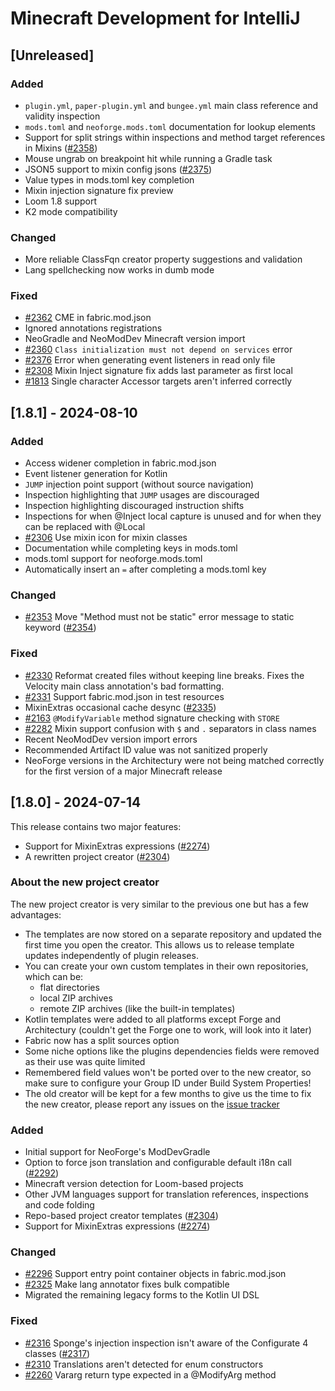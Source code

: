 # Minecraft Development for IntelliJ

## [Unreleased]

### Added

- `plugin.yml`, `paper-plugin.yml` and `bungee.yml` main class reference and validity inspection
- `mods.toml` and `neoforge.mods.toml` documentation for lookup elements
- Support for split strings within inspections and method target references in Mixins ([#2358](https://github.com/minecraft-dev/MinecraftDev/pull/2358))
- Mouse ungrab on breakpoint hit while running a Gradle task
- JSON5 support to mixin config jsons ([#2375](https://github.com/minecraft-dev/MinecraftDev/pull/2375))
- Value types in mods.toml key completion
- Mixin injection signature fix preview
- Loom 1.8 support
- K2 mode compatibility

### Changed

- More reliable ClassFqn creator property suggestions and validation
- Lang spellchecking now works in dumb mode

### Fixed

- [#2362](https://github.com/minecraft-dev/MinecraftDev/issues/2362) CME in fabric.mod.json
- Ignored annotations registrations
- NeoGradle and NeoModDev Minecraft version import
- [#2360](https://github.com/minecraft-dev/MinecraftDev/issues/2360) `Class initialization must not depend on services` error
- [#2376](https://github.com/minecraft-dev/MinecraftDev/issues/2376) Error when generating event listeners in read only file
- [#2308](https://github.com/minecraft-dev/MinecraftDev/issues/2308) Mixin Inject signature fix adds last parameter as first local
- [#1813](https://github.com/minecraft-dev/MinecraftDev/issues/1813) Single character Accessor targets aren't inferred correctly

## [1.8.1] - 2024-08-10

### Added

- Access widener completion in fabric.mod.json
- Event listener generation for Kotlin
- `JUMP` injection point support (without source navigation)
- Inspection highlighting that `JUMP` usages are discouraged
- Inspection highlighting discouraged instruction shifts
- Inspections for when @Inject local capture is unused and for when they can be replaced with @Local
- [#2306](https://github.com/minecraft-dev/MinecraftDev/issues/2306) Use mixin icon for mixin classes
- Documentation while completing keys in mods.toml
- mods.toml support for neoforge.mods.toml
- Automatically insert an `=` after completing a mods.toml key

### Changed

- [#2353](https://github.com/minecraft-dev/MinecraftDev/issues/2353) Move "Method must not be static" error message to static keyword ([#2354](https://github.com/minecraft-dev/MinecraftDev/pull/2354))

### Fixed

- [#2330](https://github.com/minecraft-dev/MinecraftDev/issues/2330) Reformat created files without keeping line breaks. Fixes the Velocity main class annotation's bad formatting.
- [#2331](https://github.com/minecraft-dev/MinecraftDev/issues/2331) Support fabric.mod.json in test resources
- MixinExtras occasional cache desync ([#2335](https://github.com/minecraft-dev/MinecraftDev/pull/2335))
- [#2163](https://github.com/minecraft-dev/MinecraftDev/issues/2163) `@ModifyVariable` method signature checking with `STORE`
- [#2282](https://github.com/minecraft-dev/MinecraftDev/issues/2282) Mixin support confusion with `$` and `.` separators in class names
- Recent NeoModDev version import errors
- Recommended Artifact ID value was not sanitized properly
- NeoForge versions in the Architectury were not being matched correctly for the first version of a major Minecraft release

## [1.8.0] - 2024-07-14

This release contains two major features:
- Support for MixinExtras expressions ([#2274](https://github.com/minecraft-dev/MinecraftDev/pull/2274))
- A rewritten project creator ([#2304](https://github.com/minecraft-dev/MinecraftDev/pull/2304))

### About the new project creator

The new project creator is very similar to the previous one but has a few advantages:
- The templates are now stored on a separate repository and updated the first time you open the creator. This allows us to release template updates independently of plugin releases.
- You can create your own custom templates in their own repositories, which can be:
  - flat directories
  - local ZIP archives
  - remote ZIP archives (like the built-in templates)
- Kotlin templates were added to all platforms except Forge and Architectury (couldn't get the Forge one to work, will look into it later)
- Fabric now has a split sources option
- Some niche options like the plugins dependencies fields were removed as their use was quite limited
- Remembered field values won't be ported over to the new creator, so make sure to configure your Group ID under Build System Properties!
- The old creator will be kept for a few months to give us the time to fix the new creator, please report any issues on the [issue tracker](https://github.com/minecraft-dev/MinecraftDev/issues)

### Added

- Initial support for NeoForge's ModDevGradle
- Option to force json translation and configurable default i18n call ([#2292](https://github.com/minecraft-dev/MinecraftDev/pull/2292))
- Minecraft version detection for Loom-based projects
- Other JVM languages support for translation references, inspections and code folding
- Repo-based project creator templates ([#2304](https://github.com/minecraft-dev/MinecraftDev/pull/2304))
- Support for MixinExtras expressions ([#2274](https://github.com/minecraft-dev/MinecraftDev/pull/2274))

### Changed

- [#2296](https://github.com/minecraft-dev/MinecraftDev/issues/2296) Support entry point container objects in fabric.mod.json
- [#2325](https://github.com/minecraft-dev/MinecraftDev/issues/2325) Make lang annotator fixes bulk compatible
- Migrated the remaining legacy forms to the Kotlin UI DSL

### Fixed

- [#2316](https://github.com/minecraft-dev/MinecraftDev/issues/2316) Sponge's injection inspection isn't aware of the Configurate 4 classes ([#2317](https://github.com/minecraft-dev/MinecraftDev/pull/2317))
- [#2310](https://github.com/minecraft-dev/MinecraftDev/issues/2310) Translations aren't detected for enum constructors
- [#2260](https://github.com/minecraft-dev/MinecraftDev/issues/2260) Vararg return type expected in a @ModifyArg method

